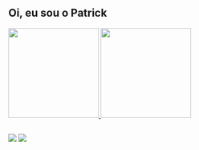 ## Oi, eu sou o Patrick
<div>
  <a href="https://github.com/PatrickSMartins">
  <img height="180em" src="https://github-readme-stats.vercel.app/api?username=PatrickSMartins&show_icons=true&theme=dark&include_all_commits=true&count_public=true"/>
  <img height="180em" src="https://github-readme-stats.vercel.app/api/top-langs/?username=PatrickSMartins&layout=compact&langs_count=7&theme=dark"/>
</div>

##

<div>  
  <a href = "mailto:patricksteolamartins3@gmail.com"><img src="https://img.shields.io/badge/-Gmail-%23333?style=for-the-badge&logo=gmail&logoColor=white" target="_blank"></a>
  <a href="https://www.linkedin.com/in/patrick-martins-725aa6231" target="_blank"><img src="https://img.shields.io/badge/-LinkedIn-%230077B5?style=for-the-badge&logo=linkedin&logoColor=white" target="_blank"></a>  
</div>
